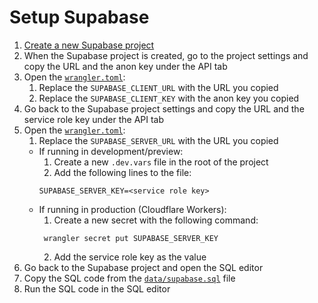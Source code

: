 # Setup Supabase

1. [Create a new Supabase project](https://database.new)
2. When the Supabase project is created, go to the project settings and copy the URL and the anon key under the API tab
3. Open the [`wrangler.toml`](wrangler.toml):
   1. Replace the `SUPABASE_CLIENT_URL` with the URL you copied
   2. Replace the `SUPABASE_CLIENT_KEY` with the anon key you copied
4. Go back to the Supabase project settings and copy the URL and the service role key under the API tab
5. Open the [`wrangler.toml`](wrangler.toml):
   1. Replace the `SUPABASE_SERVER_URL` with the URL you copied
   - If running in development/preview:
     1. Create a new `.dev.vars` file in the root of the project
     2. Add the following lines to the file:
     ```
     SUPABASE_SERVER_KEY=<service role key>
     ```
   - If running in production (Cloudflare Workers):
     1. Create a new secret with the following command:
     ```
      wrangler secret put SUPABASE_SERVER_KEY
     ```
     2. Add the service role key as the value
6. Go back to the Supabase project and open the SQL editor
7. Copy the SQL code from the [`data/supabase.sql`](data/supabase.sql) file
8. Run the SQL code in the SQL editor
